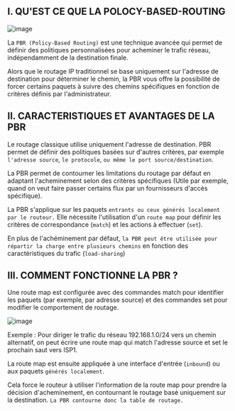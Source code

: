 ## I. QU'EST CE QUE LA POLOCY-BASED-ROUTING

![image](https://github.com/user-attachments/assets/4f9d4280-037a-4f17-bfa2-8f997def2eca)

La `PBR (Policy-Based Routing)` est une technique avancée qui permet de définir des politiques personnalisées pour acheminer le trafic réseau, indépendamment de la destination finale.

Alors que le routage IP traditionnel se base uniquement sur l'adresse de destination pour déterminer le chemin, la PBR vous offre la possibilité de forcer certains paquets à suivre des chemins spécifiques en fonction de critères définis par l'administrateur.

## II. CARACTERISTIQUES ET AVANTAGES DE LA PBR

Le routage classique utilise uniquement l'adresse de destination. PBR permet de définir des politiques basées sur d'autres critères, par exemple `l'adresse source`, `le protocole`, `ou même le port source/destination`.

La PBR permet de contourner les limitations du routage par défaut en adaptant l'acheminement selon des critères spécifiques (Utile par exemple, quand on veut faire passer certains flux par un fournisseurs d'accès spécifique).

La PBR s'applique sur les paquets `entrants ou ceux générés localement par le routeur.` Elle nécessite l'utilisation d'un `route map` pour définir les critères de correspondance (`match`) et les actions à effectuer (`set`).

En plus de l'achéminement par défaut, `la PBR peut être utilisée pour répartir la charge entre plusieurs chemins` en fonction des caractéristiques du trafic (`load-sharing`)


## III. COMMENT FONCTIONNE LA PBR ?

Une route map est configurée avec des commandes match pour identifier les paquets (par exemple, par adresse source) et des commandes set pour modifier le comportement de routage.

![image](https://github.com/user-attachments/assets/d202bb82-c4e8-4cbb-82b9-315eb90635f6)

Exemple : Pour diriger le trafic du réseau 192.168.1.0/24 vers un chemin alternatif, on peut écrire une route map qui match l'adresse source et set le prochain saut vers ISP1.

La route map est ensuite appliquée à une interface d'entrée (`inbound`) ou aux paquets `générés localement`.

Cela force le routeur à utiliser l'information de la route map pour prendre la décision d'acheminement, en contournant le routage basé uniquement sur la destination. `La PBR contourne donc la table de routage.`

